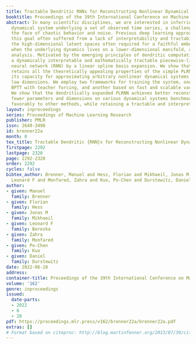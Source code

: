 ```yaml
---
title: Tractable Dendritic RNNs for Reconstructing Nonlinear Dynamical Systems
booktitle: Proceedings of the 39th International Conference on Machine Learning
abstract: In many scientific disciplines, we are interested in inferring the nonlinear
  dynamical system underlying a set of observed time series, a challenging task in
  the face of chaotic behavior and noise. Previous deep learning approaches toward
  this goal often suffered from a lack of interpretability and tractability. In particular,
  the high-dimensional latent spaces often required for a faithful embedding, even
  when the underlying dynamics lives on a lower-dimensional manifold, can hamper theoretical
  analysis. Motivated by the emerging principles of dendritic computation, we augment
  a dynamically interpretable and mathematically tractable piecewise-linear (PL) recurrent
  neural network (RNN) by a linear spline basis expansion. We show that this approach
  retains all the theoretically appealing properties of the simple PLRNN, yet boosts
  its capacity for approximating arbitrary nonlinear dynamical systems in comparatively
  low dimensions. We employ two frameworks for training the system, one combining
  BPTT with teacher forcing, and another based on fast and scalable variational inference.
  We show that the dendritically expanded PLRNN achieves better reconstructions with
  fewer parameters and dimensions on various dynamical systems benchmarks and compares
  favorably to other methods, while retaining a tractable and interpretable structure.
layout: inproceedings
series: Proceedings of Machine Learning Research
publisher: PMLR
issn: 2640-3498
id: brenner22a
month: 0
tex_title: Tractable Dendritic {RNN}s for Reconstructing Nonlinear Dynamical Systems
firstpage: 2292
lastpage: 2320
page: 2292-2320
order: 2292
cycles: false
bibtex_author: Brenner, Manuel and Hess, Florian and Mikhaeil, Jonas M and Bereska,
  Leonard F and Monfared, Zahra and Kuo, Po-Chen and Durstewitz, Daniel
author:
- given: Manuel
  family: Brenner
- given: Florian
  family: Hess
- given: Jonas M
  family: Mikhaeil
- given: Leonard F
  family: Bereska
- given: Zahra
  family: Monfared
- given: Po-Chen
  family: Kuo
- given: Daniel
  family: Durstewitz
date: 2022-06-28
address:
container-title: Proceedings of the 39th International Conference on Machine Learning
volume: '162'
genre: inproceedings
issued:
  date-parts:
  - 2022
  - 6
  - 28
pdf: https://proceedings.mlr.press/v162/brenner22a/brenner22a.pdf
extras: []
# Format based on citeproc: http://blog.martinfenner.org/2013/07/30/citeproc-yaml-for-bibliographies/
---
```

